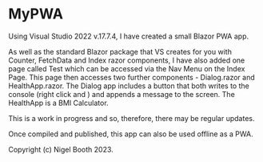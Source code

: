 # MyPWA

Using Visual Studio 2022 v.17.7.4, I have created a small Blazor PWA app.

As well as the standard Blazor package that VS creates for you with Counter, FetchData and Index razor components, I have also added one page called Test
which can be accessed via the Nav Menu on the Index Page.  This page then accesses two further components - Dialog.razor and HealthApp.razor.  The Dialog 
app includes a button that both writes to the console (right click and <inspect>) and appends a message to the screen.  The HealthApp is a BMI Calculator.

This is a work in progress and so, therefore, there may be regular updates.

Once compiled and published, this app can also be used offline as a PWA.

Copyright (c) Nigel Booth 2023.
